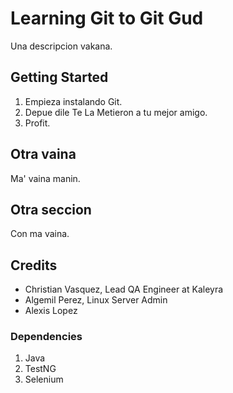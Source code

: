# Learning Git to Git Gud

Una descripcion vakana.

## Getting Started

1. Empieza instalando Git.
2. Depue dile Te La Metieron a tu mejor amigo.
3. Profit.

## Otra vaina

Ma' vaina manin.

## Otra seccion

Con ma vaina.

## Credits

- Christian Vasquez, Lead QA Engineer at Kaleyra
- Algemil Perez, Linux Server Admin
- Alexis Lopez

### Dependencies

1. Java
2. TestNG
3. Selenium